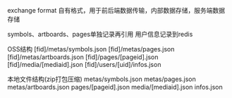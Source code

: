 exchange format
自有格式，用于前后端数据传输，内部数据存储，服务端数据存储

symbols、artboards、pages单独记录再引用
用户信息记录到redis


OSS结构
[fid]/metas/symbols.json
[fid]/metas/pages.json
[fid]/metas/artboards.json
[fid]/pages/[pageid].json
[fid]/media/[mediaid].json
[fid]/users/[uid]/infos.json

本地文件结构(zip打包压缩)
metas/symbols.json
metas/pages.json
metas/artboards.json
pages/[pageid].json
media/[mediaid].json
infos.json


